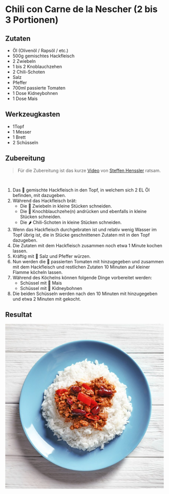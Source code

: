 # Chili con Carne de la Nescher (2 bis 3 Portionen)

## Zutaten
* Öl (Olivenöl / Rapsöl / etc.)
* 500g gemischtes Hackfleisch
* 2 Zwiebeln
* 1 bis 2 Knoblauchzehen
* 2 Chili-Schoten
* Salz
* Pfeffer
* 700ml passierte Tomaten
* 1 Dose Kidneybohnen
* 1 Dose Mais

## Werkzeugkasten
* 1Topf
* 1 Messer
* 1 Brett
* 2 Schüsseln

## Zubereitung
> Für die Zubereitung ist das kurze [Video](https://www.youtube.com/watch?v=EEdBU64dYzw) von [Steffen Henssler](https://de.wikipedia.org/wiki/Steffen_Henssler) ratsam.
<br>

1. Das 🐖 gemischte Hackfleisch in den Topf, in welchem sich 2 EL Öl befinden, mit dazugeben.
2. Während das Hackfleisch brät:
    * Die 🧅 Zwiebeln in kleine Stücken schneiden.
    * Die 🧄 Knochblauchzehe(n) andrücken und ebenfalls in kleine Stücken schneiden.
    * Die 🌶️ Chili-Schoten in kleine Stücken schneiden.
3. Wenn das Hackfleisch durchgebraten ist und relativ wenig Wasser im Topf übrig ist, die in Stücke geschnittenen Zutaten mit in den Topf dazugeben.
4. Die Zutaten mit dem Hackfleisch zusammen noch etwa 1 Minute kochen lassen.
5. Kräftig mit 🧂 Salz und Pfeffer würzen.
6. Nun werden die 🍅 passierten Tomaten mit hinzugegeben und zusammen mit dem Hackfleisch und restlichen Zutaten 10 Minuten auf kleiner Flamme köcheln lassen.
7. Während des Köchelns können folgende Dinge vorbereitet werden:
    * Schüssel mit 🌽 Mais
    * Schüssel mit 🫘 Kidneybohnen
8. Die beiden Schüsseln werden nach den 10 Minuten mit hinzugegeben und etwa 2 Minuten mit gekocht. 

## Resultat
![](./img/finished.png)